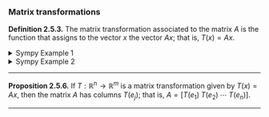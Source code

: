 ### Matrix transformations

**Definition 2.5.3.**  The matrix transformation associated to the matrix $A$ is the function that assigns to the vector $x$ the vector $Ax$; that is, $T(x) = Ax$.

<details>
  <summary>Sympy Example 1</summary>
  
```math
T(\begin{bmatrix}
x_1 \\ 
x_2
\end{bmatrix}) = 
\begin{bmatrix}
3 & -2 \\ 
1 & 2 \\ 
0 & 3
\end{bmatrix}
\begin{bmatrix}
x_1 \\ 
x_2
\end{bmatrix} =
\begin{bmatrix}
3x_1 - 2x_2 \\ 
x_1 + 2x_2 \\
3x_2
\end{bmatrix}
```
  
```python
import sympy as sp

# Define the matrix A
A = sp.Matrix([[3, -2], [1, 2], [0, 3]])

# Define a vector x
x = sp.Matrix([[x1], [x2]])

# Define the matrix transformation T(x) = Ax
T_x = A*x

# Print the result
sp.pprint(T_x)
```

</details>

<details>
  <summary>Sympy Example 2</summary>

```math
T(\begin{bmatrix}
x_1 \\ 
x_2 \\
x_3
\end{bmatrix}) = 
\begin{bmatrix}
4x_1 - x_2 + 2x_3 \\ 
x_1 + 2x_2 - x_3 
\end{bmatrix} =
\begin{bmatrix}
4 & -1 & 2 \\ 
1 & 2 & -1 \\ 
\end{bmatrix}
\begin{bmatrix}
x_1 \\ 
x_2 \\
x_3
\end{bmatrix} 
```

```python
from sympy import Matrix, symbols

# Define symbolic variables
x1, x2, x3 = symbols('x1 x2 x3')

# Create the equation Ax
Ax = Matrix([[-4*x1 - x2 + 2*x3], [x1 + 2*x2 - x3]])

# Extract coefficients
A = Matrix([[Ax[i].coeff(s) for s in (x1, x2, x3)] for i in range(2)])

# Print the extracted matrix A
print(A)
```

</details>

----

**Proposition 2.5.6.**  If $`T: ℝ^n \to ℝ^m`$ is a matrix transformation given by $T(x) = Ax$, then the matrix $A$ has columns $T(e_j)$; that is, $`A = [ T(e_1) \; T(e_2) \; \cdots \; T(e_n) ]`$.

----
